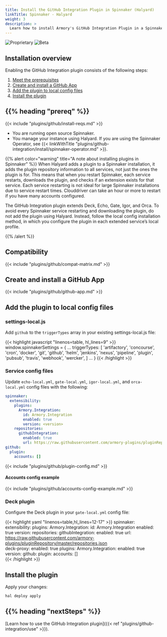 ```yaml
---
title: Install the GitHub Integration Plugin in Spinnaker (Halyard)
linkTitle: Spinnaker - Halyard
weight: 3
description: >
  Learn how to install Armory's GitHub Integration Plugin in a Spinnaker instance managed by Halyard. The GitHub Integration plugin enables enhanced Spinnaker-GitHub integration.
---
```


![Proprietary](/images/proprietary.svg) ![Beta](/images/beta.svg)

## Installation overview

Enabling the GitHub Integration plugin consists of the following steps:

1. [Meet the prerequisites](#before-you-begin)
1. [Create and install a GitHub App](#create-and-install-a-github-app)
1. [Add the plugin to local config files](#add-the-plugin-to-local-config-files)
1. [Install the plugin](#install-the-plugin)

## {{% heading "prereq" %}}

{{< include "plugins/github/install-reqs.md" >}}
* You are running open source Spinnaker.
* You manage your instance using Halyard. If you are using the Spinnaker Operator, see {{< linkWithTitle "plugins/github-integration/install/spinnaker-operator.md" >}}.

{{% alert color="warning" title="A note about installing plugins in Spinnaker" %}}
When Halyard adds a plugin to a Spinnaker installation, it adds the plugin repository information to all services, not just the ones the plugin is for. This means that when you restart Spinnaker, each service restarts, downloads the plugin, and checks if an extension exists for that service. Each service restarting is not ideal for large Spinnaker installations due to service restart times. Clouddriver can take an hour or more to restart if you have many accounts configured.

The GitHub Integration plugin extends Deck, Echo, Gate, Igor, and Orca. To avoid every Spinnaker service restarting and downloading the plugin, do not add the plugin using Halyard. Instead, follow the local config installation method, in which you configure the plugin in each extended service’s local profile.

{{% /alert %}}

## Compatibility

{{< include "plugins/github/compat-matrix.md" >}}

## Create and install a GitHub App

{{< include "plugins/github/github-app.md" >}}

## Add the plugin to local config files

### settings-local.js

Add `github` to the `triggerTypes` array in your existing settings-local.js file: 

{{< highlight javascript "linenos=table, hl_lines=9" >}}
window.spinnakerSettings = {
...
triggerTypes: [
    'artifactory',
    'concourse',
    'cron',
    'docker',
    'git',
    'github',
    'helm',
    'jenkins',
    'nexus',
    'pipeline',
    'plugin',
    'pubsub',
    'travis',
    'webhook',
    'wercker',
  ]
...
}
{{< /highlight >}}

### Service config files

Update `echo-local.yml`, `gate-local.yml`, `igor-local.yml`, and `orca-local.yml` config files with the following:

```yaml
spinnaker:
  extensibility:
    plugins:
      Armory.Integration:
        id: Armory.Integration
        enabled: true
        version: <version>
    repositories:
      githubIntegration:
        enabled: true
        url: https://raw.githubusercontent.com/armory-plugins/pluginRepository/master/repositories.json
github:
  plugin:
    accounts: []
```


{{< include "plugins/github/plugin-config.md" >}}


#### Accounts config example

{{< include "plugins/github/accounts-config-example.md" >}}


### Deck plugin

Configure the Deck plugin in your `gate-local.yml` config file:

{{< highlight yaml "linenos=table,hl_lines=12-17" >}}
spinnaker:
  extensibility:
    plugins:
      Armory.Integration:
        id: Armory.Integration
        enabled: true
        version: <version>
    repositories:
      githubIntegration:
        enabled: true
        url: https://raw.githubusercontent.com/armory-plugins/pluginRepository/master/repositories.json  
    deck-proxy:
      enabled: true
      plugins:
         Armory.Integration:
            enabled: true
            version: <version>
github:
  plugin:
    accounts: []   
{{< /highlight >}}

## Install the plugin

Apply your changes:

```bash
hal deploy apply
```

## {{% heading "nextSteps" %}}

[Learn how to use the GitHub Integration plugin]({{< ref "plugins/github-integration/use" >}}).